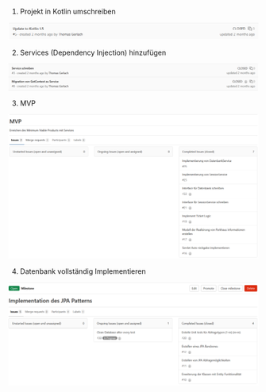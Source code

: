 1. Projekt in Kotlin umschreiben
   
![Services](/dokumentation/Kotlin_Issue.png?raw=true)


2. Services (Dependency Injection) hinzufügen

![Services](/dokumentation/Services_Issues.png?raw=true)


3. MVP
   
![MVP](/dokumentation/MVP_Milestone.png?raw=true)


4. Datenbank vollständig Implementieren

![Datenbank](/dokumentation/Milestone_JPA.png?raw=true)
